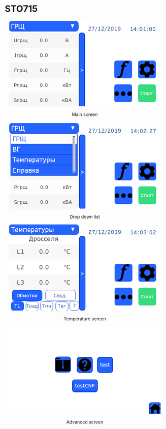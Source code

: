 <p align="center"><h1> STO715 </h1></p>
 
<p align="center">
<img src="https://github.com/AlekssGit/STO715/blob/master/Screens/Main.png">
</p>
<p align="center"> Main screen </p>
<p align="center">
<img src="https://github.com/AlekssGit/STO715/blob/master/Screens/MainDropDownList.png">
</p>
<p align="center"> Drop down list </p>
<p align="center">
<img src="https://github.com/AlekssGit/STO715/blob/master/Screens/MainTemperature.png">
</p>
<p align="center"> Temperature screen </p>
<p align="center">
<img src="https://github.com/AlekssGit/STO715/blob/master/Screens/Advanced.png">
<p align="center"> Advanced screen </p>

